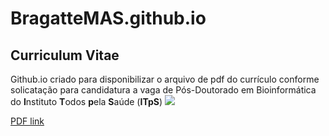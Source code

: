 # BragatteMAS.github.io
## Curriculum Vitae

Github.io criado para disponibilizar o arquivo de pdf do currículo conforme solicatação para candidatura a vaga de Pós-Doutorado em Bioinformática do **I**nstituto **T**odos **p**ela **S**aúde (**ITpS**)
![](https://i.imgur.com/h7tcSm3.png)

[PDF link](https://drive.google.com/file/d/1XiLQijP1GWn2YPXAK4f-lclzucz8m1tZ/view?usp=sharing)

